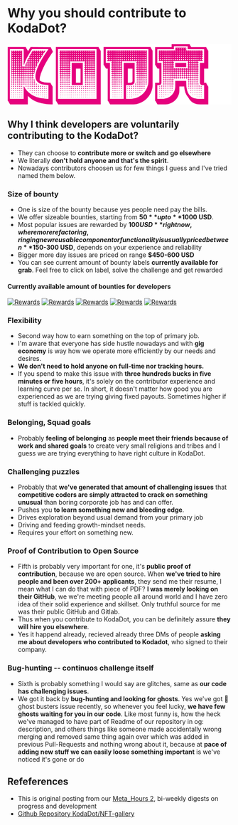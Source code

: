 # Why you should contribute to KodaDot?

![KodaDot_logo_v3](./assets/KODA_v3.png)
## Why I think developers are voluntarily contributing to the KodaDot?
- They can choose to **contribute more or switch and go elsewhere** 
- We literally **don't hold anyone and that's the spirit**. 
- Nowadays contributors choosen us for few things I guess and I've tried named them below.
  
### Size of bounty
- One is size of the bounty because yes people need pay the bills.
- We offer sizeable bounties, starting from **$50** up to **$1000 USD**. 
- Most popular issues are rewarded by **$100 USD** right now, where more refactoring, ringing new reusable component or functionality is usually priced between **$150-300 USD**, depends on your experience and reliability
- Bigger more day issues are priced on range **$450-600 USD**
- You can see current amount of bounty labels **currently available for grab**. Feel free to click on label, solve the challenge and get rewarded

#### Currently available amount of bounties for developers
[![Rewards](https://flat.badgen.net/github/label-issues/kodadot/nft-gallery/$/open?scale=2)](https://github.com/kodadot/nft-gallery/issues?q=is%3Aopen+is%3Aissue+label%3A%24)
[![Rewards](https://flat.badgen.net/github/label-issues/kodadot/nft-gallery/$$/open?scale=2)](https://github.com/kodadot/nft-gallery/issues?q=is%3Aopen+is%3Aissue+label%3A%24%24+)
[![Rewards](https://flat.badgen.net/github/label-issues/kodadot/nft-gallery/$$$/open?scale=2)](https://github.com/kodadot/nft-gallery/issues?q=is%3Aopen+is%3Aissue+label%3A%24%24%24+)
[![Rewards](https://flat.badgen.net/github/label-issues/kodadot/nft-gallery/$$$$/open?scale=2)](https://github.com/kodadot/nft-gallery/issues?q=is%3Aopen+is%3Aissue+label%3A%24%24%24%24+)
[![Rewards](https://flat.badgen.net/github/label-issues/kodadot/nft-gallery/$$$$$/open?scale=2)](https://github.com/kodadot/nft-gallery/issues?q=is%3Aopen+is%3Aissue+label%3A%24%24%24%24%24+)


### Flexibility
- Second way how to earn something on the top of primary job. 
- I'm aware that everyone has side hustle nowadays and with **gig economy** is way how we operate more efficiently by our needs and desires. 
- **We don't need to hold anyone on full-time nor tracking hours.** 
- If you spend to make this issue with **three hundreds bucks in five minutes or five hours**, it's solely on the contributor experience and learning curve per se. In short, it doesn't matter how good you are experienced as we are trying giving fixed payouts. Sometimes higher if stuff is tackled quickly.

### Belonging, Squad goals
- Probably **feeling of belonging** as **people meet their friends because of work and shared goals** to create very small religions and tribes and I guess we are trying everything to have right culture in KodaDot.

### Challenging puzzles
- Probably that **we've generated that amount of challenging issues** that **competitive coders are simply attracted to crack on something unusual** than boring corporate job has and can offer. 
- Pushes you **to learn something new and bleeding edge**.
- Drives exploration beyond usual demand from your primary job
- Driving and feeding growth-mindset needs.
- Requires your effort on something new.

### Proof of Contribution to Open Source
- Fifth is probably very important for one, it's **public proof of contribution**, because we are open source. When **we've tried to hire people and been over 200+ applicants**, they send me their resume, I mean what I can do that with piece of PDF? **I was merely looking on their GitHub**, we we're meeting people all around world and I have zero idea of their solid experience and skillset. Only truthful source for me was their public GitHub and Gitlab. 
- Thus when you contribute to KodaDot, you can be definitely assure **they will hire you elsewhere**. 
- Yes it happend already, recieved already three DMs of people **asking me about developers who contributed to Kodadot**, who signed to their company. 

### Bug-hunting -- continuos challenge itself
- Sixth is probably something I would say are glitches, same as **our code has challenging issues**. 
- We got it back by **bug-hunting and looking for ghosts**. Yes we've got 👻 ghost busters issue recently, so whenever you feel lucky, **we have few ghosts waiting for you in our code**. Like most funny is, how the heck we've managed to have part of Readme of our repository in og: description, and others things like someone made accidentally wrong merging and removed same thing again over which was added in previous Pull-Requests and nothing wrong about it, because at **pace of adding new stuff we can easily loose something important** is we've noticed it's gone or do

## Refeferences
- This is original posting from our [Meta_Hours 2](https://github.com/kodadot/nft-gallery/discussions/1699), bi-weekly digests on progress and development
- [Github Repository KodaDot/NFT-gallery](https://github.com/kodadot/nft-gallery/issues/)
